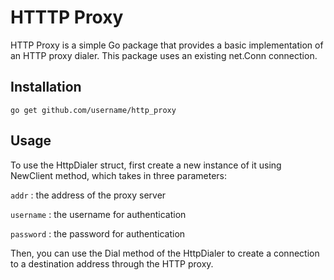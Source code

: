 # HTTTP Proxy

HTTP Proxy is a simple Go package that provides a basic implementation of an HTTP proxy dialer. This package uses an existing net.Conn connection.


## Installation
```
go get github.com/username/http_proxy
```

## Usage

To use the HttpDialer struct, first create a new instance of it using NewClient method, which takes in three parameters:

`addr` : the address of the proxy server

`username` : the username for authentication

`password` : the password for authentication

Then, you can use the Dial method of the HttpDialer to create a connection to a destination address through the HTTP proxy.